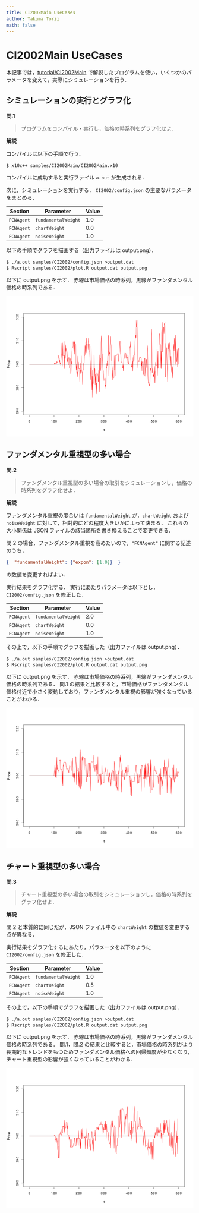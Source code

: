 ```yaml
---
title: CI2002Main UseCases
author: Takuma Torii
math: false
---
```


# CI2002Main UseCases

本記事では，[tutorial/CI2002Main](CI2002Main) で解説したプログラムを使い，いくつかのパラメータを変えて，実際にシミュレーションを行う．


## シミュレーションの実行とグラフ化

**問.1**

> プログラムをコンパイル・実行し，価格の時系列をグラフ化せよ．

**解説**

コンパイルは以下の手順で行う．

```
$ x10c++ samples/CI2002Main/CI2002Main.x10
```

コンパイルに成功すると実行ファイル `a.out` が生成される．

次に，シミュレーションを実行する．
`CI2002/config.json` の主要なパラメータをまとめる．

| Section    | Parameter           | Value
|------------|---------------------|--------
| `FCNAgent` | `fundamentalWeight` | 1.0
| `FCNAgent` | `chartWeight`       | 0.0
| `FCNAgent` | `noiseWeight`       | 1.0

以下の手順でグラフを描画する（出力ファイルは output.png）．

```
$ ./a.out samples/CI2002/config.json >output.dat
$ Rscript samples/CI2002/plot.R output.dat output.png
```

以下に output.png を示す．
赤線は市場価格の時系列，黒線がファンダメンタル価格の時系列である．

![small](/tutorial/CI2002Main.figs/fig01.png)



## ファンダメンタル重視型の多い場合

**問.2**

> ファンダメンタル重視型の多い場合の取引をシミュレーションし，価格の時系列をグラフ化せよ．

**解説**

ファンダメンタル重視の度合いは `fundamentalWeight` が，`chartWeight` および `noiseWeight` に対して，相対的にどの程度大きいかによって決まる．
これらの大小関係は JSON ファイルの該当箇所を書き換えることで変更できる．

問.2 の場合，ファンダメンタル重視を高めたいので，`"FCNAgent"` に関する記述のうち，

```json
{  "fundamentalWeight": {"expon": [1.0]}  }
```

の数値を変更すればよい．

実行結果をグラフ化する．
実行にあたりパラメータは以下とし，`CI2002/config.json` を修正した．

| Section    | Parameter           | Value
|------------|---------------------|--------
| `FCNAgent` | `fundamentalWeight` | 2.0
| `FCNAgent` | `chartWeight`       | 0.0
| `FCNAgent` | `noiseWeight`       | 1.0

その上で，以下の手順でグラフを描画した（出力ファイルは output.png）．

```
$ ./a.out samples/CI2002/config.json >output.dat
$ Rscript samples/CI2002/plot.R output.dat output.png
```

以下に output.png を示す．
赤線は市場価格の時系列，黒線がファンダメンタル価格の時系列である．
問.1 の結果と比較すると，市場価格がファンタメンタル価格付近で小さく変動しており，ファンダメンタル重視の影響が強くなっていることがわかる．

![small](/tutorial/CI2002Main.figs/fig02.png)



## チャート重視型の多い場合

**問.3**

> チャート重視型の多い場合の取引をシミュレーションし，価格の時系列をグラフ化せよ．

**解説**

問.2 と本質的に同じだが，JSON ファイル中の `chartWeight` の数値を変更する点が異なる．

実行結果をグラフ化するにあたり，パラメータを以下のように `CI2002/config.json` を修正した．

| Section    | Parameter           | Value
|------------|---------------------|--------
| `FCNAgent` | `fundamentalWeight` | 1.0
| `FCNAgent` | `chartWeight`       | 0.5
| `FCNAgent` | `noiseWeight`       | 1.0

その上で，以下の手順でグラフを描画した（出力ファイルは output.png）．

```
$ ./a.out samples/CI2002/config.json >output.dat
$ Rscript samples/CI2002/plot.R output.dat output.png
```

以下に output.png を示す．
赤線は市場価格の時系列，黒線がファンダメンタル価格の時系列である．
問.1，問.2 の結果と比較すると，市場価格の時系列がより長期的なトレンドをもつためファンダメンタル価格への回帰頻度が少なくなり，チャート重視型の影響が強くなっていることがわかる．

![small](/tutorial/CI2002Main.figs/fig03.png)


